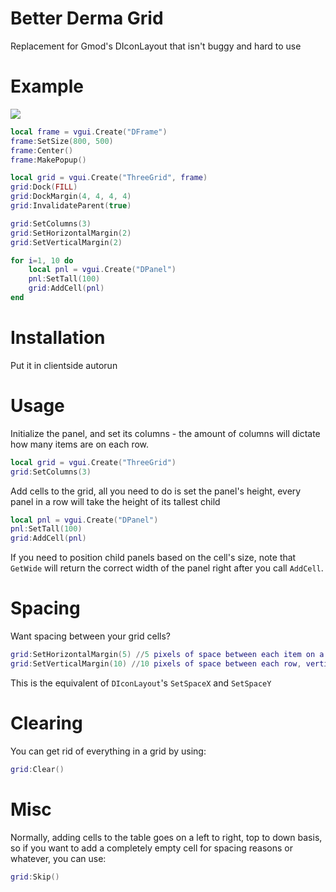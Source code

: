 # Better Derma Grid
Replacement for Gmod's DIconLayout that isn't buggy and hard to use

# Example
![](http://www.threebow.com/i/3bb7de21c088.png)

```lua
local frame = vgui.Create("DFrame")
frame:SetSize(800, 500)
frame:Center()
frame:MakePopup()

local grid = vgui.Create("ThreeGrid", frame)
grid:Dock(FILL)
grid:DockMargin(4, 4, 4, 4)
grid:InvalidateParent(true)

grid:SetColumns(3)
grid:SetHorizontalMargin(2)
grid:SetVerticalMargin(2)

for i=1, 10 do
	local pnl = vgui.Create("DPanel")
	pnl:SetTall(100)
	grid:AddCell(pnl)
end
```

# Installation
Put it in clientside autorun

# Usage

Initialize the panel, and set its columns - the amount of columns will dictate how many items are on each row.
```lua
local grid = vgui.Create("ThreeGrid")
grid:SetColumns(3)
```

Add cells to the grid, all you need to do is set the panel's height, every panel in a row will take the height of its tallest child 
```lua
local pnl = vgui.Create("DPanel")
pnl:SetTall(100)
grid:AddCell(pnl)
```
If you need to position child panels based on the cell's size, note that `GetWide` will return the correct width of the panel right after you call `AddCell`.

# Spacing
Want spacing between your grid cells?
```lua
grid:SetHorizontalMargin(5) //5 pixels of space between each item on a row, horizontally
grid:SetVerticalMargin(10) //10 pixels of space between each row, vertically
```
This is the equivalent of `DIconLayout`'s `SetSpaceX` and `SetSpaceY`

# Clearing
You can get rid of everything in a grid by using:
```lua
grid:Clear()
```

# Misc
Normally, adding cells to the table goes on a left to right, top to down basis, so if you want to add a completely empty cell for spacing reasons or whatever, you can use:
```lua
grid:Skip()
```

